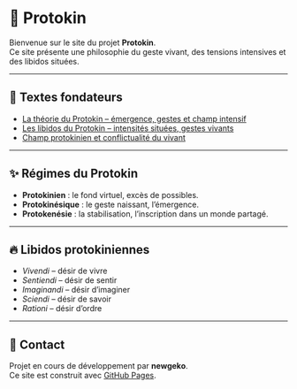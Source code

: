 # 🌌 Protokin

Bienvenue sur le site du projet **Protokin**.  
Ce site présente une philosophie du geste vivant, des tensions intensives et des libidos situées.

---

## 📖 Textes fondateurs
- [La théorie du Protokin – émergence, gestes et champ intensif](theorie.html)
- [Les libidos du Protokin – intensités situées, gestes vivants](libidos.html)
- [Champ protokinien et conflictualité du vivant](champ.html)

---

## ✨ Régimes du Protokin
- **Protokinien** : le fond virtuel, excès de possibles.  
- **Protokinésique** : le geste naissant, l’émergence.  
- **Protokenésie** : la stabilisation, l’inscription dans un monde partagé.

---

## 🔥 Libidos protokiniennes
- *Vivendi* – désir de vivre  
- *Sentiendi* – désir de sentir  
- *Imaginandi* – désir d’imaginer  
- *Sciendi* – désir de savoir  
- *Rationi* – désir d’ordre  

---

## 🌱 Contact
Projet en cours de développement par **newgeko**.  
Ce site est construit avec [GitHub Pages](https://pages.github.com/).
